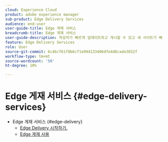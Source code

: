 ```yaml
---
cloud: Experience Cloud
product: adobe experience manager
sub-product: Edge Delivery Services
audience: end-user
user-guide-title: Edge 게재 서비스
breadcrumb-title: Edge 게재 서비스
user-guide-description: 작성자가 빠르게 업데이트하고 게시할 수 있고 새 사이트가 빠르게 시작되는 빠른 개발 환경을 가능하게 하는 컴포저블 서비스 세트인 Edge Delivery 서비스에 대해 자세히 알아보십시오.
feature: Edge Delivery Services
role: User
source-git-commit: 6c4bcf61f0b6cf1e994133406dfe4d8cade3652f
workflow-type: tm+mt
source-wordcount: '50'
ht-degree: 10%

---
```



# Edge 게재 서비스 {#edge-delivery-services}

+ Edge 게재 서비스 {#edge-delivery}
   + [Edge Delivery 시작하기.](/help/edge/overview.md)
   + [Edge 게재 사용](/help/edge/using.md)